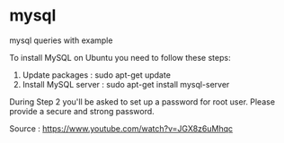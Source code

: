 # mysql
mysql queries with example


To install MySQL on Ubuntu you need to follow these steps: 
  1. Update packages : sudo apt-get update 
  2. Install MySQL server : sudo apt-get install mysql-server


During Step 2 you'll be asked to set up a password for root user. 
Please provide a secure and strong password.

Source : https://www.youtube.com/watch?v=JGX8z6uMhqc
